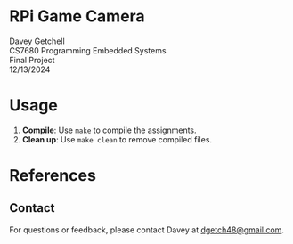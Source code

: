 # RPi Game Camera<br>
Davey Getchell<br>
CS7680 Programming Embedded Systems<br>
Final Project<br>
12/13/2024

# Usage
1. **Compile**: Use `make` to compile the assignments.
2. **Clean up**: Use `make clean` to remove compiled files.


# References

## Contact 
For questions or feedback, please contact Davey at [dgetch48@gmail.com](mailto:dgetch48@gmail.com).


